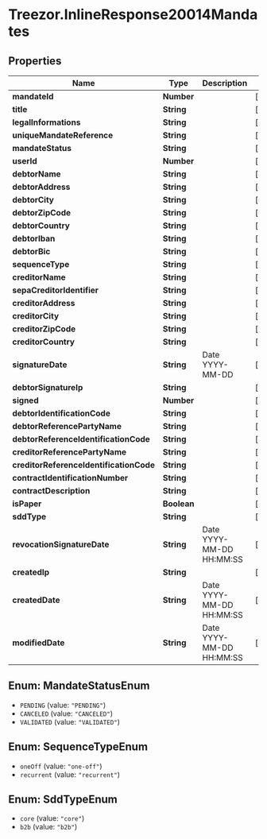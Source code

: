 # Treezor.InlineResponse20014Mandates

## Properties
Name | Type | Description | Notes
------------ | ------------- | ------------- | -------------
**mandateId** | **Number** |  | [optional] 
**title** | **String** |  | [optional] 
**legalInformations** | **String** |  | [optional] 
**uniqueMandateReference** | **String** |  | [optional] 
**mandateStatus** | **String** |  | [optional] 
**userId** | **Number** |  | [optional] 
**debtorName** | **String** |  | [optional] 
**debtorAddress** | **String** |  | [optional] 
**debtorCity** | **String** |  | [optional] 
**debtorZipCode** | **String** |  | [optional] 
**debtorCountry** | **String** |  | [optional] 
**debtorIban** | **String** |  | [optional] 
**debtorBic** | **String** |  | [optional] 
**sequenceType** | **String** |  | [optional] 
**creditorName** | **String** |  | [optional] 
**sepaCreditorIdentifier** | **String** |  | [optional] 
**creditorAddress** | **String** |  | [optional] 
**creditorCity** | **String** |  | [optional] 
**creditorZipCode** | **String** |  | [optional] 
**creditorCountry** | **String** |  | [optional] 
**signatureDate** | **String** | Date YYYY-MM-DD | [optional] 
**debtorSignatureIp** | **String** |  | [optional] 
**signed** | **Number** |  | [optional] 
**debtorIdentificationCode** | **String** |  | [optional] 
**debtorReferencePartyName** | **String** |  | [optional] 
**debtorReferenceIdentificationCode** | **String** |  | [optional] 
**creditorReferencePartyName** | **String** |  | [optional] 
**creditorReferenceIdentificationCode** | **String** |  | [optional] 
**contractIdentificationNumber** | **String** |  | [optional] 
**contractDescription** | **String** |  | [optional] 
**isPaper** | **Boolean** |  | [optional] 
**sddType** | **String** |  | [optional] 
**revocationSignatureDate** | **String** | Date YYYY-MM-DD HH:MM:SS | [optional] 
**createdIp** | **String** |  | [optional] 
**createdDate** | **String** | Date YYYY-MM-DD HH:MM:SS | [optional] 
**modifiedDate** | **String** | Date YYYY-MM-DD HH:MM:SS | [optional] 

<a name="MandateStatusEnum"></a>
## Enum: MandateStatusEnum

* `PENDING` (value: `"PENDING"`)
* `CANCELED` (value: `"CANCELED"`)
* `VALIDATED` (value: `"VALIDATED"`)


<a name="SequenceTypeEnum"></a>
## Enum: SequenceTypeEnum

* `oneOff` (value: `"one-off"`)
* `recurrent` (value: `"recurrent"`)


<a name="SddTypeEnum"></a>
## Enum: SddTypeEnum

* `core` (value: `"core"`)
* `b2b` (value: `"b2b"`)

